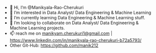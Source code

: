 - 👋 Hi, I’m @Manikyala-Rao-Cherukuri
- 👀 I’m interested in Data Analyst/ Data Engineering & Machine Learning
- 🌱 I’m currently learning Data Engineering & Machine Learning stuff.
- 💞️ I’m looking to collaborate on Data Analyst/ Data Engineering & Machine Learning projects.
- 📫 reach me on manikyam.cherukuri1@gmail.com | https://www.linkedin.com/in/manikyala-rao-cherukuri-b72a5793/
- Other Git-Hub: https://github.com/manik212
<!---
Manikyala-Rao-Cherukuri/Manikyala-Rao-Cherukuri is a ✨ special ✨ repository because its `README.md` (this file) appears on your GitHub profile.
You can click the Preview link to take a look at your changes.
--->
